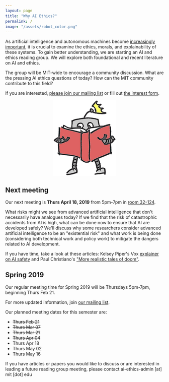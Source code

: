 ```yaml
---
layout: page
title: "Why AI Ethics?"
permalink: /
image: "/assets/robot_color.png"
---
```

As artificial intelligence and autonomous machines become [increasingly important](http://news.mit.edu/2018/mit-reshapes-itself-stephen-schwarzman-college-of-computing-1015), it is crucial to examine the ethics, morals, and explainability of these systems.  To gain better understanding, we are starting an AI and ethics reading group. We will explore both foundational and recent literature on AI and ethics.

The group will be MIT-wide to encourage a community discussion. What are the pressing AI ethics questions of today? How can the MIT community contribute to this field?

If you are interested, [please join our mailing list](https://groups.mit.edu/webmoira/list/ai-ethics) or fill out [the interest form](https://goo.gl/forms/I4H4XFC7gmcci8Ys2).

<center>
	<img src="/assets/robot_color.png">
</center>



## Next meeting

Our next meeting is **Thurs April 18, 2019** from 5pm-7pm in [room 32-124](https://whereis.mit.edu/?go=32).

What risks might we see from advanced artificial intelligence that don't necessarily have analogues today?  If we find that the risk of catastrophic accidents from AI is high, what can be done now to ensure that AI are developed safely?  We'll discuss why some researchers consider advanced artificial intelligence to be an "existential risk" and what work is being done (considering both technical work and policy work) to mitigate the dangers related to AI development.

If you have time, take a look at these articles: Kelsey Piper's Vox [explainer on AI safety](https://www.vox.com/future-perfect/2018/12/21/18126576/ai-artificial-intelligence-machine-learning-safety-alignment) and Paul Christiano's ["More realistic tales of doom"](https://www.alignmentforum.org/posts/HBxe6wdjxK239zajf/more-realistic-tales-of-doom).


## Spring 2019

Our regular meeting time for Spring 2019 will be Thursdays 5pm-7pm, beginning Thurs Feb 21.

For more updated information, join [our mailing list](https://groups.mit.edu/webmoira/list/ai-ethics).

Our planned meeting dates for this semester are:
 - ~~Thurs Feb 21~~
 - ~~Thurs Mar 07~~
 - ~~Thurs Mar 21~~
 - ~~Thurs Apr 04~~
 - Thurs Apr 18
 - Thurs May 02
 - Thurs May 16

If you have articles or papers you would like to discuss or are interested in leading a future reading group meeting, please contact ai-ethics-admin [at] mit [dot] edu
